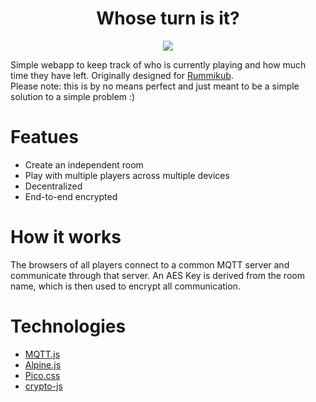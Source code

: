 <h1 align="center">
    Whose turn is it?
</h1>

<p align="center">
    <a href="https://www.gnu.org/licenses/agpl-3.0">
        <img src="https://img.shields.io/badge/License-AGPL%20v3-blue.svg" />
    </a>
</p>

Simple webapp to keep track of who is currently playing and how much time they have left. Originally designed for [Rummikub](https://de.wikipedia.org/wiki/Rummikub).  
Please note: this is by no means perfect and just meant to be a simple solution to a simple problem :)

# Featues
- Create an independent room
- Play with multiple players across multiple devices
- Decentralized
- End-to-end encrypted

# How it works
The browsers of all players connect to a common MQTT server and communicate through that server. An AES Key is derived from the room name, which is then used to encrypt all communication.

# Technologies
- [MQTT.js](https://github.com/mqttjs/MQTT.js)
- [Alpine.js](https://alpinejs.dev/)
- [Pico.css](https://picocss.com/)
- [crypto-js](https://github.com/brix/crypto-js)